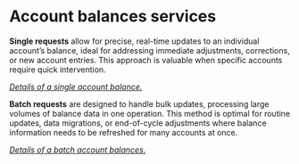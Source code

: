
# Account balances services

**Single requests** allow for precise, real-time updates to an individual account’s balance, ideal for addressing immediate adjustments, corrections, or new account entries. This approach is valuable when specific accounts require quick intervention.

*[Details of a single account balance.](single.md)*

**Batch requests** are designed to handle bulk updates, processing large volumes of balance data in one operation. This method is optimal for routine updates, data migrations, or end-of-cycle adjustments where balance information needs to be refreshed for many accounts at once.

*[Details of a batch account balances.](batch.md)*
